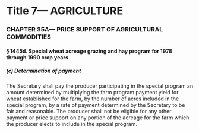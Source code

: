 
# Title 7— AGRICULTURE
### CHAPTER 35A— PRICE SUPPORT OF AGRICULTURAL COMMODITIES
#### § 1445d. Special wheat acreage grazing and hay program for 1978 through 1990 crop years
##### (c) Determination of payment

The Secretary shall pay the producer participating in the special program an amount determined by multiplying the farm program payment yield for wheat established for the farm, by the number of acres included in the special program, by a rate of payment determined by the Secretary to be fair and reasonable. The producer shall not be eligible for any other payment or price support on any portion of the acreage for the farm which the producer elects to include in the special program.
